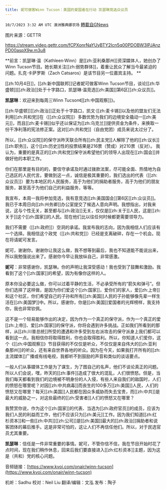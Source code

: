 ```yaml
---
title: 妮可做客Winn Tucson：美国的爱国者在行动 凯瑟琳竞选众议员
---
```

`10/7/2023 3:32 AM UTC 澳洲雅典娜农场` [轉載自GNews](https://gnews.org/articles/1796959)

图片来源：GETTR  

https://stream.video.gettr.com/fCPXonrNaYUyBTY2Icn5q00PDOBW3lPJAnzPD00aspX9w.m3u8

**前言：凯瑟琳·温（Kathleen·Winn）是[[zh:亚利桑那州]]资深媒体人，她创办了Winn Tucson节目。她长期关注[[zh:弱势群体]]，着重让民众了解当今最紧迫的问题。扎克·卡萨罗斯（Zach Catsaros）是该节目另一位嘉宾主持。 **

[[zh:10月4日]]，[[zh:新中国联邦]]记者妮可做客Winn Tucson节目，谈论[[zh:华盛顿]][[zh:政治]]处于十字路口，凯瑟琳·温竞选[[zh:美国]]第6区[[zh:众议员]]。

**凯瑟琳**：欢迎来到每周三Winn Tucson《[[zh:中国观察]]》。 

[[zh:华盛顿]][[zh:政治]]正处于十字路口，凯文·[[zh:麦卡锡]]以及他的盟友们无法利用[[zh:共和党]]在（[[zh:众议院]]）多数优势为我们的边境安全撬动一[[zh:美元]]，而且[[zh:麦卡锡]]似乎还以保证为[[zh:乌克兰]]提供资金为条件，来换取一份干净利落的宪法修正案。这对[[zh:共和党]]（自由党团）成员来说太过分了。 

所以，[[zh:众议院]]的保守派昨天联合所有[[zh:民主党]]人解除了他的[[zh:议长]][[zh:职务]]，这个[[zh:历史]]性的投票结果是216票（赞成）对210票（反对）。 我认为，重要的是真正的[[zh:共和党]]保守派希望他们的领导人出现在[[zh:国会]]并做好他的本职工作。 

你们在那里是有目的的，要信守承诺及时通过拨款法案，尽可能全面、热情地为自己选区的人民代言。要做到这一点，诚信是极其重要的，我们选出的代表（[[zh:众议员]]）要为本地区的人民服务，高于为他们的捐助者服务，高于为他们的朋友服务，甚至高于为他们自己的利益服务，等等。 

我宣布，本周一我将参加竞选，我有意竞选[[zh:美国国会]]第6区[[zh:众议员]]。我已于本周日向[[zh:州务卿]]办公室提交了候选人意向声明。我想指出，对我来说，这与个性无关，甚至都与[[zh:政治]]无关，仅仅是[[zh:关于]]人民，这是[[zh:关于]]这个[[zh:国家]]的人民。现在他们比以往任何时候都更需要领导力。 

我们不需要（[[zh:政府]]）空洞的承诺。我宣布我的志向，因为我相信人们应该有一个选择。我相信这个政党（[[zh:共和党]]）已经是支离破碎，存在一个机会。现在将请妮可发言。 

妮可，谢谢你。谢谢你让我这么做，我不想等到最后，我也不知道能不能说出来，所以我勉强说出来了。感谢你今早让我放纵自己，非常感激。 

**妮可**：非常感谢你，凯瑟琳。你的声明让我深受感动！我也受到了鼓舞和激励。我看到了这个[[zh:国家]]的希望，因为有像你这样的人。  

原本你没必要这么做，你可以过着平静的生活，不必承受所有的“箭矢和弹弓”。但你们选择了这样做，是因为你们爱这个[[zh:国家]]，爱你们的家人，爱[[zh:上帝]]和这个社区，你们希望自己的子孙和所有[[zh:美国]]人民的子孙能够像先辈一样生活在[[zh:美国梦]]中。所以，感谢你，你是[[zh:美国]]爱国者的光辉榜样，我支持你，我也非常钦佩。 

这不是一个轻易能够作出的决定，因为作为一个真正的保守派，作为一个真正的爱[[zh:上帝]]、爱[[zh:国家]]的保守派，你将会遇到许多挑战。正如我们所看到的那样，从[[zh:川普总统]]所受的遭遇和许多受到左右派攻击的保守派身上我们都可以看到这一点。我相信你将取得胜利，你也会取得胜利。所以，你知道人们爱你，这个《[[zh:中国观察]]》节目获得的不仅仅是听众，不仅仅是来自伟大的[[zh:亚利桑那州]]的听众，还有来自世界各地的听众。因为在今天，如果我打开所有的[[zh:主流媒体]]广播或有线电视，我都听不到鼓励的声音和类似的谈话要点。 

一般人们从事媒体工作是为了谋生，为了图自己的名声，他们不谈论真正的问题。所以人们会说，嘿，昨天的[[zh:事件]]造成了很大的混乱，人们很愤怒。但是，当我们每天都看到我们的边境被不明身份的人入侵，有些人来自我们的敌国时，人们的愤怒在哪里呢？对因[[zh:中共病毒]]而丧生的100多万[[zh:美国]]人民，人们的愤怒又在哪里？每天[[zh:美国]]人民都在因众多威胁而失去宝贵，而[[zh:中共]]是最大的威胁之一，对这些最终的[[zh:受害者]]人们的愤怒又在哪里？ 

我赞赏你说，作为这个[[zh:国家]]的代表、当选为[[zh:政府官员]]的成员，应该为我们人民的利益而工作，他们不应该只为[[zh:美元]]工作。因为我们知道[[zh:红杉资本]]和一些[[zh:中共]][[zh:公司]]是[[zh:美国]]最大的[[zh:政治]]捐助者和说客团体的幕后推手。这是非常可怕的，这让人们不再信任他们。所以，对于民选官员尤其重要。  

**凯瑟琳**：信任是一件非常重要的事情。妮可，不管你信不信，我在节目开始时花了点时间，现在我们稍作休息，回来后我们要直接进入[[zh:红杉资本]]主题，因为这是（共和）党的核心问题。 

音频链接：[https://www.kvoi.com/onair/winn-tucson](https://www.kvoi.com/onair/winn-tucson)  

机听：Sadhu  校对：Neil Liu  翻译/编辑：文泓 发布：陶子





